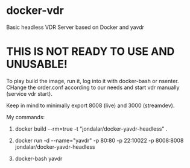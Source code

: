 docker-vdr
==========

Basic headless VDR Server based on Docker and yavdr

THIS IS NOT READY TO USE AND UNUSABLE!
======================================

To play build the image, run it, log into it with docker-bash or nsenter. CHange the order.conf according to our needs and start vdr manually (service vdr start).

Keep in mind to minimally export 8008 (live) and 3000 (streamdev).

My commands:

1. docker build --rm=true -t "jondalar/docker-yavdr-headless" .

2. docker run -d --name="yavdr" -p 80:80 -p 22:10022 -p 8008:8008 jondalar/docker-yavdr-headless

3. docker-bash yavdr


